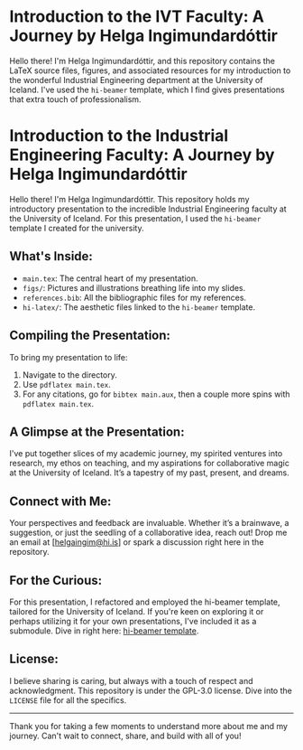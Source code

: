 # Introduction to the IVT Faculty: A Journey by Helga Ingimundardóttir

Hello there! I'm Helga Ingimundardóttir, and this repository contains the LaTeX source files, figures, and associated resources for my introduction to the wonderful Industrial Engineering department at the University of Iceland. I've used the `hi-beamer` template, which I find gives presentations that extra touch of professionalism.

# Introduction to the Industrial Engineering Faculty: A Journey by Helga Ingimundardóttir

Hello there! I'm Helga Ingimundardóttir. This repository holds my introductory presentation to the incredible Industrial Engineering faculty at the University of Iceland. For this presentation, I used the `hi-beamer` template I created for the university.

## What's Inside:

- `main.tex`: The central heart of my presentation.
- `figs/`: Pictures and illustrations breathing life into my slides.
- `references.bib`: All the bibliographic files for my references.
- `hi-latex/`: The aesthetic files linked to the `hi-beamer` template.

## Compiling the Presentation:

To bring my presentation to life:

1. Navigate to the directory.
2. Use `pdflatex main.tex`.
3. For any citations, go for `bibtex main.aux`, then a couple more spins with `pdflatex main.tex`.

## A Glimpse at the Presentation:

I've put together slices of my academic journey, my spirited ventures into research, my ethos on teaching, and my aspirations for collaborative magic at the University of Iceland. It’s a tapestry of my past, present, and dreams.

## Connect with Me:

Your perspectives and feedback are invaluable. Whether it’s a brainwave, a suggestion, or just the seedling of a collaborative idea, reach out! Drop me an email at [helgaingim@hi.is] or spark a discussion right here in the repository.

## For the Curious:

For this presentation, I refactored and employed the hi-beamer template, tailored for the University of Iceland. If you're keen on exploring it or perhaps utilizing it for your own presentations, I've included it as a submodule. Dive in right here: [hi-beamer template](https://github.com/tungufoss/hi-LaTeX-slides/).

## License:

I believe sharing is caring, but always with a touch of respect and acknowledgment. This repository is under the GPL-3.0 license. Dive into the `LICENSE` file for all the specifics.

---

Thank you for taking a few moments to understand more about me and my journey. Can't wait to connect, share, and build with all of you!
